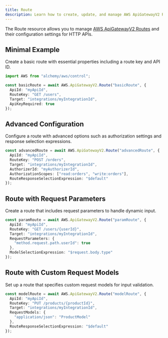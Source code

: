 ```yaml
---
title: Route
description: Learn how to create, update, and manage AWS ApiGatewayV2 Routes using Alchemy Cloud Control.
---
```


The Route resource allows you to manage [AWS ApiGatewayV2 Routes](https://docs.aws.amazon.com/apigatewayv2/latest/userguide/) and their configuration settings for HTTP APIs.

## Minimal Example

Create a basic route with essential properties including a route key and API ID.

```ts
import AWS from "alchemy/aws/control";

const basicRoute = await AWS.ApiGatewayV2.Route("basicRoute", {
  ApiId: "myApiId",
  RouteKey: "GET /users",
  Target: "integrations/myIntegrationId",
  ApiKeyRequired: true
});
```

## Advanced Configuration

Configure a route with advanced options such as authorization settings and response selection expressions.

```ts
const advancedRoute = await AWS.ApiGatewayV2.Route("advancedRoute", {
  ApiId: "myApiId",
  RouteKey: "POST /orders",
  Target: "integrations/myIntegrationId",
  AuthorizerId: "myAuthorizerId",
  AuthorizationScopes: ["read:orders", "write:orders"],
  RouteResponseSelectionExpression: "$default"
});
```

## Route with Request Parameters

Create a route that includes request parameters to handle dynamic input.

```ts
const paramRoute = await AWS.ApiGatewayV2.Route("paramRoute", {
  ApiId: "myApiId",
  RouteKey: "GET /users/{userId}",
  Target: "integrations/myIntegrationId",
  RequestParameters: {
    "method.request.path.userId": true
  },
  ModelSelectionExpression: "$request.body.type"
});
```

## Route with Custom Request Models

Set up a route that specifies custom request models for input validation.

```ts
const modelRoute = await AWS.ApiGatewayV2.Route("modelRoute", {
  ApiId: "myApiId",
  RouteKey: "PUT /products/{productId}",
  Target: "integrations/myIntegrationId",
  RequestModels: {
    "application/json": "ProductModel"
  },
  RouteResponseSelectionExpression: "$default"
});
```